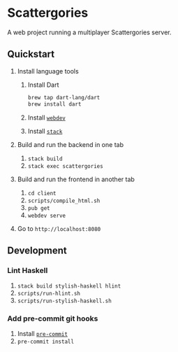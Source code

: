 # Scattergories

A web project running a multiplayer Scattergories server.

## Quickstart

1. Install language tools
    1. Install Dart
        ```bash
        brew tap dart-lang/dart
        brew install dart
        ```

    1. Install [`webdev`](https://dart.dev/tools/webdev)
    1. Install [`stack`](https://docs.haskellstack.org/en/stable/install_and_upgrade/)

1. Build and run the backend in one tab
    1. `stack build`
    1. `stack exec scattergories`

1. Build and run the frontend in another tab
    1. `cd client`
    1. `scripts/compile_html.sh`
    1. `pub get`
    1. `webdev serve`

1. Go to `http://localhost:8080`

## Development

### Lint Haskell

1. `stack build stylish-haskell hlint`
1. `scripts/run-hlint.sh`
1. `scripts/run-stylish-haskell.sh`

### Add pre-commit git hooks

1. Install [`pre-commit`](https://pre-commit.com/)
1. `pre-commit install`
